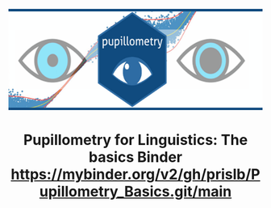 <p align="center">
  <img width="600" height="200" src="https://github.com/prislb/Pupillometry_Basics/blob/main/bannerpup.png">
</p>


<h1 align="center"> Pupillometry for Linguistics: The basics </h

Binder
https://mybinder.org/v2/gh/prislb/Pupillometry_Basics.git/main
  
